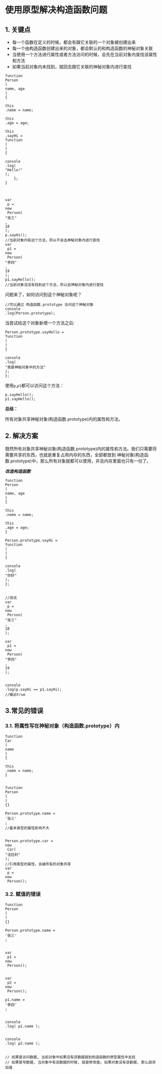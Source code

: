 # 使用原型解决构造函数问题

## 1. 关键点 <a id="1-&#x5173;&#x952E;&#x70B9;"></a>

* 每一个函数在定义的时候，都会有跟它关联的一个对象被创建出来
* 每一个由构造函数创建出来的对象，都会默认的和构造函数的神秘对象关联
* 当使用一个方法进行属性或者方法访问的时候，会先在当前对象内查找该属性和方法
* 如果当前对象内未找到，就回去跟它关联的神秘对象内进行查找

```text
function
Person
(
name, age
)
{

this
.name = name;

this
.age = age;

this
.sayHi = 
function
(
)
{

console
.log(
"Hello!"
);
    };
}



var
 p = 
new
 Person(
"张三"
, 
18
);
p.sayHi(); 
//当前对象内有这个方法，所以不会去神秘对象内进行查找
var
 p1 = 
new
 Person(
"李四"
, 
19
);
p1.sayHello(); 
//当前对象没没有找到这个方法，所以去神秘对象内进行查找
```

问题来了，如何访问到这个神秘对象呢？

```text
//可以通过 构造函数.prototype 访问这个神秘对象
console
.log(Person.prototype);
```

当尝试给这个对象新增一个方法之后:

```text
Person.prototype.sayHello = 
function
(
)
{

console
.log(
"我是神秘对象中的方法"
);
};
```

使用`p`,`p1`都可以访问这个方法：

```text
p.sayHello();
p1.sayHello();
```

**总结：**

所有对象共享神秘对象\(构造函数.prototype\)内的属性和方法。

## 2. 解决方案 <a id="2-&#x89E3;&#x51B3;&#x65B9;&#x6848;"></a>

既然所有对象共享神秘对象\(构造函数.prototype\)内的属性和方法。我们只需要将需要共享的东西，也就是重复占用内存的东西，全部都放到 神秘对象\(构造函数.prototype\)中，那么所有对象就都可以使用，并且内存里面也只有一份了。

_**改造构造函数**_

```text
function
Person
(
name, age
)
{

this
.name = name;

this
.age = age;
}

Person.prototype.sayHi = 
function
(
)
{

console
.log(
"你好"
);
};


//测试
var
 p = 
new
 Person(
"张三"
, 
18
);

var
 p1 = 
new
 Person(
"李四"
, 
19
);


console
.log(p.sayHi == p1.sayHi); 
//输出true
```

## 3.常见的错误 <a id="3&#x5E38;&#x89C1;&#x7684;&#x9519;&#x8BEF;"></a>

### 3.1. 将属性写在神秘对象（构造函数.prototype）内 <a id="31-&#x5C06;&#x5C5E;&#x6027;&#x5199;&#x5728;&#x795E;&#x79D8;&#x5BF9;&#x8C61;&#xFF08;&#x6784;&#x9020;&#x51FD;&#x6570;prototype&#xFF09;&#x5185;"></a>

```text
function
Car
(
name
)
{

this
.name = name;
}


function
Person
(
) 
{}

Person.prototype.name = 
'张三'
; 
//基本类型的属性影响不大


Person.prototype.car = 
new
 Car(
"法拉利"
); 
//引用类型的属性，会被所有的对象共享
var
 p = 
new
 Person();
```

### 3.2. 赋值的错误 <a id="32-&#x8D4B;&#x503C;&#x7684;&#x9519;&#x8BEF;"></a>

```text
function
Person
(
) 
{}

Person.prototype.name = 
'张三'
;


var
 p1 = 
new
 Person();


var
 p2 = 
new
 Person();

p1.name = 
'李四'
;


console
.log( p1.name );


console
.log( p2.name );


// 如果是访问数据, 当前对象中如果没有该数据就到构造函数的原型属性中去找
// 如果是写数据, 当对象中有该数据的时候, 就是修改值; 如果对象没有该数据, 那么就添加值
```

